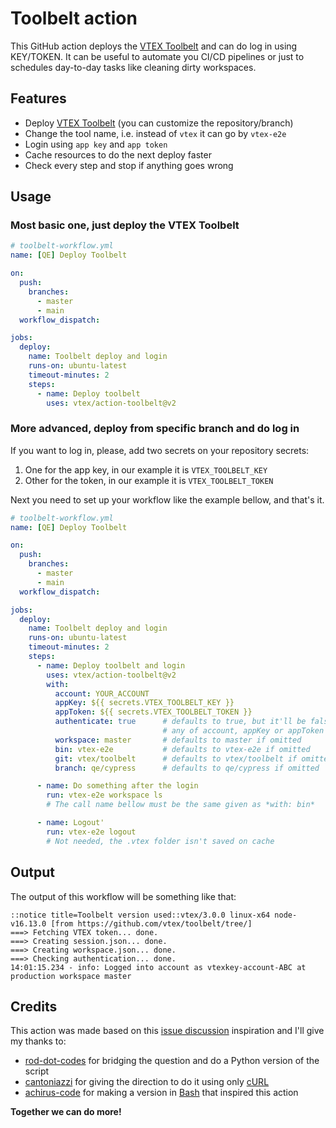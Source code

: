 # Toolbelt action

This GitHub action deploys the [VTEX Toolbelt](https://github.com/vtex/toolbelt) and can do log in using KEY/TOKEN. It can be useful to automate you CI/CD pipelines or just to schedules day-to-day tasks like cleaning dirty workspaces.

## Features

* Deploy [VTEX Toolbelt](https://github.com/vtex/toolbelt) (you can customize the repository/branch)
* Change the tool name, i.e. instead of `vtex` it can go by `vtex-e2e`
* Login using `app key` and `app token`
* Cache resources to do the next deploy faster
* Check every step and stop if anything goes wrong

## Usage

### Most basic one, just deploy the VTEX Toolbelt

```yml
# toolbelt-workflow.yml
name: [QE] Deploy Toolbelt

on:
  push:
    branches:
      - master
      - main
  workflow_dispatch:

jobs:
  deploy:
    name: Toolbelt deploy and login
    runs-on: ubuntu-latest
    timeout-minutes: 2
    steps:
      - name: Deploy toolbelt
        uses: vtex/action-toolbelt@v2
```          

### More advanced, deploy from specific branch and do log in

If you want to log in, please, add two secrets on your repository secrets:

1. One for the app key, in our example it is `VTEX_TOOLBELT_KEY`
2. Other for the token, in our example it is `VTEX_TOOLBELT_TOKEN`

Next you need to set up your workflow like the example bellow, and that's it.

```yml
# toolbelt-workflow.yml
name: [QE] Deploy Toolbelt

on:
  push:
    branches:
      - master
      - main
  workflow_dispatch:

jobs:
  deploy:
    name: Toolbelt deploy and login
    runs-on: ubuntu-latest
    timeout-minutes: 2
    steps:
      - name: Deploy toolbelt and login
        uses: vtex/action-toolbelt@v2
        with:
          account: YOUR_ACCOUNT
          appKey: ${{ secrets.VTEX_TOOLBELT_KEY }}
          appToken: ${{ secrets.VTEX_TOOLBELT_TOKEN }}
          authenticate: true      # defaults to true, but it'll be false if
                                  # any of account, appKey or appToken is missing
          workspace: master       # defaults to master if omitted
          bin: vtex-e2e           # defaults to vtex-e2e if omitted 
          git: vtex/toolbelt      # defaults to vtex/toolbelt if omitted
          branch: qe/cypress      # defaults to qe/cypress if omitted

      - name: Do something after the login
        run: vtex-e2e workspace ls
        # The call name bellow must be the same given as *with: bin*

      - name: Logout'
        run: vtex-e2e logout
        # Not needed, the .vtex folder isn't saved on cache
```

## Output

The output of this workflow will be something like that:

```text
::notice title=Toolbelt version used::vtex/3.0.0 linux-x64 node-v16.13.0 [from https://github.com/vtex/toolbelt/tree/]
===> Fetching VTEX token... done.
===> Creating session.json... done.
===> Creating workspace.json... done.
===> Checking authentication... done.
14:01:15.234 - info: Logged into account as vtexkey-account-ABC at production workspace master
```

## Credits
This action was made based on this [issue discussion](https://github.com/vtex/toolbelt/issues/1162) inspiration and I'll give my thanks to:
* [rod-dot-codes](https://github.com/rod-dot-codes) for bridging the question and do a Python version of the script
* [cantoniazzi](https://github.com/cantoniazzi) for giving the direction to do it using only [cURL](https://curl.se/)
* [achirus-code](https://github.com/achirus-code) for making a version in [Bash](https://www.gnu.org/software/bash/) that inspired this action

**Together we can do more!**
